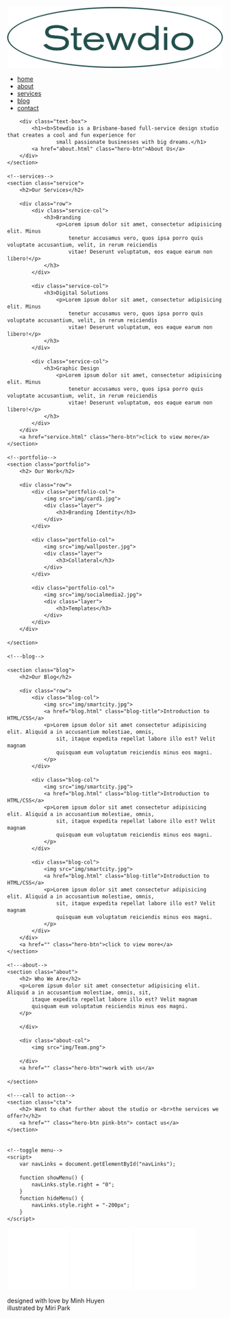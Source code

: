 <!DOCTYPE html>
<html>

<head>
    <meta http-equiv="Content-type" content="text/html; charset=UTF-8" />
    <meta name="viewport" content="width=deivece-width, initial-scale=1.0" />
    <title>Stewdio</title>
    <link rel="stylesheet" href="css/homepage.css" type="text/css">
    <link rel="preconnect" href="https://fonts.googleapis.com">
    <link rel="preconnect" href="https://fonts.gstatic.com" crossorigin>
    <link href="https://fonts.googleapis.com/css2?family=Work+Sans:wght@300;400;500;600&display=swap" rel="stylesheet">
    <script src="https://kit.fontawesome.com/f7b042f927.js" crossorigin="anonymous"></script>
</head>

<body>
    <section class="header">
        <nav>
            <a href="https://huyenm.github.io/stewdio.github.io/"><img src="img/logo2 (2).png"></a>
            <div class="nav-links" id="navLinks">
                <i class="fas fa-times" onclick="hideMenu()"></i>
                </i>
                <ul>
                    <li><a href="https://huyenm.github.io/stewdio.github.io/">home</a></li>
                    <li><a href="about.html">about</a></li>
                    <li><a href="service.html">services</a></li>
                    <li><a href="blog.html">blog</a></li>
                    <li><a href="contact.html">contact</a></li>
                </ul>
            </div>
            <i class="fas fa-bars" onclick="showMenu()"></i>
        </nav>

        <div class="text-box">
            <h1><b>Stewdio is a Brisbane-based full-service design studio that creates a cool and fun experience for
                    small passionate businesses with big dreams.</h1>
            <a href="about.html" class="hero-btn">About Us</a>
        </div>
    </section>

    <!--services-->
    <section class="service">
        <h2>Our Services</h2>

        <div class="row">
            <div class="service-col">
                <h3>Branding
                    <p>Lorem ipsum dolor sit amet, consectetur adipisicing elit. Minus
                        tenetur accusamus vero, quos ipsa porro quis voluptate accusantium, velit, in rerum reiciendis
                        vitae! Deserunt voluptatum, eos eaque earum non libero!</p>
                </h3>
            </div>

            <div class="service-col">
                <h3>Digital Solutions
                    <p>Lorem ipsum dolor sit amet, consectetur adipisicing elit. Minus
                        tenetur accusamus vero, quos ipsa porro quis voluptate accusantium, velit, in rerum reiciendis
                        vitae! Deserunt voluptatum, eos eaque earum non libero!</p>
                </h3>
            </div>

            <div class="service-col">
                <h3>Graphic Design
                    <p>Lorem ipsum dolor sit amet, consectetur adipisicing elit. Minus
                        tenetur accusamus vero, quos ipsa porro quis voluptate accusantium, velit, in rerum reiciendis
                        vitae! Deserunt voluptatum, eos eaque earum non libero!</p>
                </h3>
            </div>
        </div>
        <a href="service.html" class="hero-btn">click to view more</a>
    </section>

    <!--portfolio-->
    <section class="portfolio">
        <h2> Our Work</h2>

        <div class="row">
            <div class="portfolio-col">
                <img src="img/card1.jpg">
                <div class="layer">
                    <h3>Branding Identity</h3>
                </div>
            </div>

            <div class="portfolio-col">
                <img src="img/wallposter.jpg">
                <div class="layer">
                    <h3>Collateral</h3>
                </div>
            </div>

            <div class="portfolio-col">
                <img src="img/socialmedia2.jpg">
                <div class="layer">
                    <h3>Templates</h3>
                </div>
            </div>
        </div>

    </section>

    <!---blog-->

    <section class="blog">
        <h2>Our Blog</h2>

        <div class="row">
            <div class="blog-col">
                <img src="img/smartcity.jpg">
                <a href="blog.html" class="blog-title">Introduction to HTML/CSS</a>
                <p>Lorem ipsum dolor sit amet consectetur adipisicing elit. Aliquid a in accusantium molestiae, omnis,
                    sit, itaque expedita repellat labore illo est? Velit magnam
                    quisquam eum voluptatum reiciendis minus eos magni.
                </p>
            </div>

            <div class="blog-col">
                <img src="img/smartcity.jpg">
                <a href="blog.html" class="blog-title">Introduction to HTML/CSS</a>
                <p>Lorem ipsum dolor sit amet consectetur adipisicing elit. Aliquid a in accusantium molestiae, omnis,
                    sit, itaque expedita repellat labore illo est? Velit magnam
                    quisquam eum voluptatum reiciendis minus eos magni.
                </p>
            </div>

            <div class="blog-col">
                <img src="img/smartcity.jpg">
                <a href="blog.html" class="blog-title">Introduction to HTML/CSS</a>
                <p>Lorem ipsum dolor sit amet consectetur adipisicing elit. Aliquid a in accusantium molestiae, omnis,
                    sit, itaque expedita repellat labore illo est? Velit magnam
                    quisquam eum voluptatum reiciendis minus eos magni.
                </p>
            </div>
        </div>
        <a href="" class="hero-btn">click to view more</a>
    </section>

    <!---about-->
    <section class="about">
        <h2> Who We Are</h2>
        <p>Lorem ipsum dolor sit amet consectetur adipisicing elit. Aliquid a in accusantium molestiae, omnis, sit,
            itaque expedita repellat labore illo est? Velit magnam
            quisquam eum voluptatum reiciendis minus eos magni.
        </p>

        </div>

        <div class="about-col">
            <img src="img/Team.png">

        </div>
        <a href="" class="hero-btn">work with us</a>

    </section>

    <!---call to action-->
    <section class="cta">
        <h2> Want to chat further about the studio or <br>the services we offer?</h2>
        <a href="" class="hero-btn pink-btn"> contact us</a>
    </section>


    <!--toggle menu-->
    <script>
        var navLinks = document.getElementById("navLinks");

        function showMenu() {
            navLinks.style.right = "0";
        }
        function hideMenu() {
            navLinks.style.right = "-200px";
        }
    </script>

</body>

<!--footer-->


<footer>
    <div class="container">
        <div class="social-icons-container">
            <a href=""><img src="img/facebook.svg" class="social-icon" alt="Facebook.icon" /></a>
            <a href=""><img src="img/pinterest.svg" class="social-icon" alt="Pinterest.icon" /></a>
            <a href="https://www.instagram.com/stewdiodesign_/"><img src="img/instagram.svg" class="social-icon"
                    alt="Instagram.icon" /></a>
            <p>designed with love by Minh Huyen<br> illustrated by Miri Park
            </p>
        </div>
    </div>
</footer>

</html>
